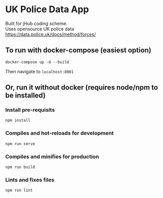 # UK Police Data App

Built for jHub coding scheme.  
Uses opensource UK police data https://data.police.uk/docs/method/forces/

## To run with docker-compose (easiest option)
```
docker-compose up -d --build
```

Then navigate to `localhost:8001`



## Or, run it without docker (requires node/npm to be installed)

### Install pre-requisits
```
npm install
```

### Compiles and hot-reloads for development
```
npm run serve
```

### Compiles and minifies for production
```
npm run build
```

### Lints and fixes files
```
npm run lint
```
